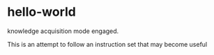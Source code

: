 # hello-world
knowledge acquisition mode engaged.

 This is an attempt to follow an instruction set that may become useful
